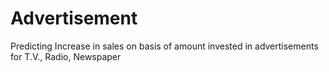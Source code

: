 # Advertisement
Predicting Increase in sales on basis of amount invested in advertisements for T.V., Radio, Newspaper
